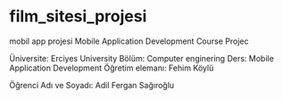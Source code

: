 # film_sitesi_projesi

mobil app projesi
Mobile Application Development Course Projec

Üniversite: Erciyes University
Bölüm: Computer enginering
Ders: Mobile Application Development
Öğretim elemanı: Fehim Köylü


Öğrenci Adı ve Soyadı: Adil Fergan Sağıroğlu
